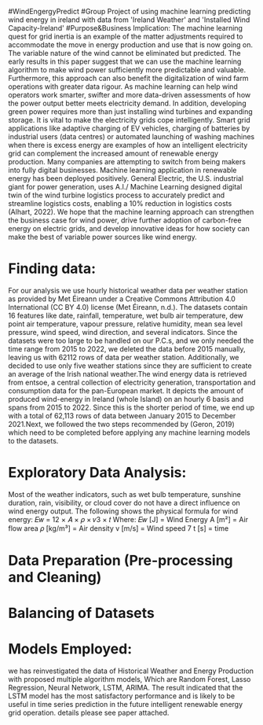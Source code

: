 #WindEngergyPredict
#Group Project of using machine learning predicting wind energy in ireland with data from 'Ireland Weather' and 'Installed Wind Capacity-Ireland'
#Purpose&Business Implication: The machine learning quest for grid inertia is an example of the matter adjustments required to accommodate the move in energy production and use that is now going on. The variable nature of the wind cannot be eliminated but predicted. The early results in this paper suggest that we can use the machine learning algorithm to make wind power sufficiently more predictable and valuable. Furthermore, this approach can also benefit the digitalization of wind farm operations with greater data rigour. As machine learning can help wind operators work smarter, swifter and more data-driven assessments of how the power output better meets electricity demand. In addition, developing green power requires more than just installing wind turbines and expanding storage. It is vital to make the electricity grids cope intelligently. Smart grid applications like adaptive charging of EV vehicles, charging of batteries by industrial users (data centres) or automated launching of washing machines when there is excess energy are examples of how an intelligent electricity grid can complement the increased amount of renewable energy production. Many companies are attempting to switch from being makers into fully digital businesses. Machine learning application in renewable energy has been deployed positively. General Electric, the U.S. industrial giant for power generation, uses A.I./ Machine Learning designed digital twin of the wind turbine logistics process to accurately predict and streamline logistics costs, enabling a 10% reduction in logistics costs (Alhart, 2022). We hope that the machine learning approach can strengthen the business case for wind power, drive further adoption of carbon-free energy on electric grids, and develop innovative ideas for how society can make the best of variable power sources like wind energy.
# Finding data: 
For our analysis we use hourly historical weather data per weather station as provided by Met Éireann under a Creative Commons Attribution 4.0 International (CC BY 4.0) license (Met Éireann, n.d.). The datasets contain 16 features like date, rainfall, temperature, wet bulb air temperature, dew point air temperature, vapour pressure, relative humidity, mean sea level pressure, wind speed, wind direction, and several indicators. Since the datasets were too large to be handled on our P.C.s, and we only needed the time range from 2015 to 2022, we deleted the data before 2015 manually, leaving us with 62112 rows of data per weather station. Additionally, we decided to use only five weather stations since they are sufficient to create an average of the Irish national weather.The wind energy data is retrieved from entsoe, a central collection of electricity generation, transportation and consumption data for the pan-European market. It depicts the amount of produced wind-energy in Ireland (whole Island) on an hourly 6 basis and spans from 2015 to 2022. Since this is the shorter period of time, we end up with a total of 62,113 rows of data between January 2015 to December 2021.Next, we followed the two steps recommended by (Geron, 2019) which need to be completed before applying any machine learning models to the datasets.
# Exploratory Data Analysis: 
Most of the weather indicators, such as wet bulb temperature, sunshine duration, rain, visibility, or cloud cover do not have a direct influence on wind energy output. The following shows the physical formula for wind energy: 𝐸𝑤 = 12 × 𝐴 × 𝜌 × 𝑣3 × 𝑡 
Where: 
𝐸𝑤 [J] = Wind Energy 
A [m²] = Air flow area
𝜌 [kg/m³] = Air density 
v [m/s] = Wind speed 7 t [s] = time
# Data Preparation (Pre-processing and Cleaning)
# Balancing of Datasets
# Models Employed: 
we has reinvestigated the data of Historical Weather and Energy Production with proposed multiple algorithm models, Which are Random Forest, Lasso Regression, Neural Network, LSTM, ARIMA. The result indicated that the LSTM model has the most satisfactory performance and is likely to be useful in time series prediction in the future intelligent renewable energy grid operation.
details please see paper attached. 
